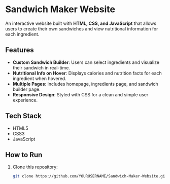# Sandwich Maker Website

An interactive website built with **HTML, CSS, and JavaScript** that allows users to create their own sandwiches and view nutritional information for each ingredient.

## Features
- **Custom Sandwich Builder**: Users can select ingredients and visualize their sandwich in real-time.
- **Nutritional Info on Hover**: Displays calories and nutrition facts for each ingredient when hovered.
- **Multiple Pages**: Includes homepage, ingredients page, and sandwich builder page.
- **Responsive Design**: Styled with CSS for a clean and simple user experience.

## Tech Stack
- HTML5  
- CSS3  
- JavaScript  

## How to Run
1. Clone this repository:
   ```bash
   git clone https://github.com/YOURUSERNAME/Sandwich-Maker-Website.git
